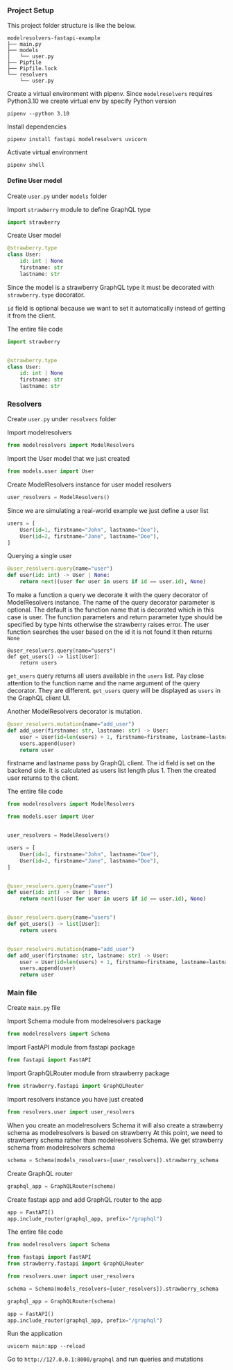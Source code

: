 ### Project Setup

This project folder structure is like the below.

```
modelresolvers-fastapi-example
├── main.py
├── models
│   └── user.py
├── Pipfile
├── Pipfile.lock
└── resolvers
    └── user.py
```
Create a virtual environment with pipenv. Since `modelresolvers` requires Python3.10 
we create virtual env by specify Python version

```
pipenv --python 3.10
```

Install dependencies

```
pipenv install fastapi modelresolvers uvicorn
```

Activate virtual environment

```
pipenv shell
```

#### Define User model

Create `user.py` under `models` folder

Import `strawberry` module to define GraphQL type

```py
import strawberry
```

Create User model

```py
@strawberry.type
class User:
    id: int | None
    firstname: str
    lastname: str
```

Since the model is a strawberry GraphQL type it must be decorated with `strawberry.type` decorator.

`id` field is optional because we want to set it automatically instead of getting it from the client.

The entire file code

```py
import strawberry


@strawberry.type
class User:
    id: int | None
    firstname: str
    lastname: str
```

### Resolvers

Create `user.py` under `resolvers` folder

Import modelresolvers

```py
from modelresolvers import ModelResolvers
```

Import the User model that we just created

```py
from models.user import User
```

Create ModelResolvers instance for user model resolvers

```py
user_resolvers = ModelResolvers()
```

Since we are simulating a real-world example we just define a user list

```py
users = [
    User(id=1, firstname="John", lastname="Doe"),
    User(id=2, firstname="Jane", lastname="Doe"),
]
```

Querying a single user

```py
@user_resolvers.query(name="user")
def user(id: int) -> User | None:
    return next((user for user in users if id == user.id), None)
```

To make a function a query we decorate it with the query decorator of ModelResolvers instance.
The name of the query decorator parameter is optional. The default is the function name that
is decorated which in this case is user. The function parameters and return parameter type
should be specified by type hints otherwise the strawberry raises error. The user function
searches the user based on the id it is not found it then returns `None`

```
@user_resolvers.query(name="users")
def get_users() -> list[User]:
    return users
```
`get_users` query returns all users available in the `users` list. Pay close attention to the function name and the name
argument of the query decorator. They are different. `get_users` query will be displayed as `users` in the GraphQL client UI.

Another ModelResolvers decorator is mutation.

```py
@user_resolvers.mutation(name="add_user")
def add_user(firstname: str, lastname: str) -> User:
    user = User(id=len(users) + 1, firstname=firstname, lastname=lastname)
    users.append(user)
    return user
```

firstname and lastname pass by GraphQL client. The id field is set on the backend side.
It is calculated as users list length plus 1. Then the created user returns to the client.


The entire file code

```py
from modelresolvers import ModelResolvers

from models.user import User


user_resolvers = ModelResolvers()

users = [
    User(id=1, firstname="John", lastname="Doe"),
    User(id=2, firstname="Jane", lastname="Doe"),
]


@user_resolvers.query(name="user")
def user(id: int) -> User | None:
    return next((user for user in users if id == user.id), None)


@user_resolvers.query(name="users")
def get_users() -> list[User]:
    return users


@user_resolvers.mutation(name="add_user")
def add_user(firstname: str, lastname: str) -> User:
    user = User(id=len(users) + 1, firstname=firstname, lastname=lastname)
    users.append(user)
    return user
```

### Main file

Create `main.py` file

Import Schema module from modelresolvers package

```py
from modelresolvers import Schema
```

Import FastAPI module from fastapi package

```py
from fastapi import FastAPI
```

Import GraphQLRouter module from strawberry package

```py
from strawberry.fastapi import GraphQLRouter
```

Import resolvers instance you have just created

```py
from resolvers.user import user_resolvers
```

When you create an modelresolvers Schema it will also create a strawberry schema as modelresolvers is based on strawberry
At this point, we need to strawberry schema rather than modelresolvers Schema. We get strawberry schema from modelresolvers schema

```py
schema = Schema(models_resolvers=[user_resolvers]).strawberry_schema
```

Create GraphQL router

```py
graphql_app = GraphQLRouter(schema)
```

Create fastapi app and add GraphQL router to the app

```py
app = FastAPI()
app.include_router(graphql_app, prefix="/graphql")
```

The entire file code

```py
from modelresolvers import Schema

from fastapi import FastAPI
from strawberry.fastapi import GraphQLRouter

from resolvers.user import user_resolvers

schema = Schema(models_resolvers=[user_resolvers]).strawberry_schema

graphql_app = GraphQLRouter(schema)

app = FastAPI()
app.include_router(graphql_app, prefix="/graphql")
```

Run the application

```
uvicorn main:app --reload
```

Go to `http://127.0.0.1:8000/graphql` and run queries and mutations
